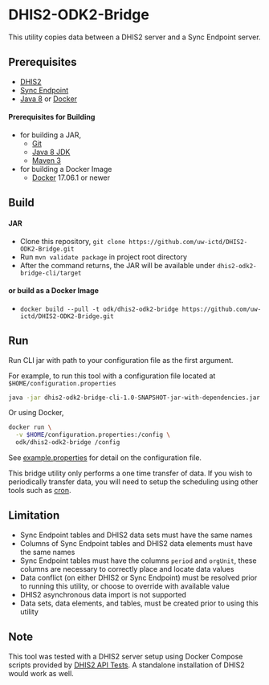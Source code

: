 # DHIS2-ODK2-Bridge

This utility copies data between a DHIS2 server and a Sync Endpoint server.

## Prerequisites

  - [DHIS2](https://www.dhis2.org/documentation)
  - [Sync Endpoint](https://github.com/opendatakit/sync-endpoint-default-setup)
  - [Java 8](http://openjdk.java.net/) or [Docker](https://www.docker.com/community-edition)

#### Prerequisites for Building 

 - for building a JAR, 
   - [Git](https://git-scm.com/)
   - [Java 8 JDK](http://openjdk.java.net/)
   - [Maven 3](https://maven.apache.org/)
 - for building a Docker Image
   - [Docker](https://www.docker.com/community-edition) 17.06.1 or newer

## Build
 
#### JAR

  - Clone this repository, `git clone https://github.com/uw-ictd/DHIS2-ODK2-Bridge.git`
  - Run `mvn validate package` in project root directory
  - After the command returns, the JAR will be available under `dhis2-odk2-bridge-cli/target`

#### or build as a Docker Image

  - `docker build --pull -t odk/dhis2-odk2-bridge https://github.com/uw-ictd/DHIS2-ODK2-Bridge.git`
  
## Run

Run CLI jar with path to your configuration file as the first argument.

For example, to run this tool with a configuration file located at `$HOME/configuration.properties`
```sh
java -jar dhis2-odk2-bridge-cli-1.0-SNAPSHOT-jar-with-dependencies.jar $HOME/configuration.properties
```

Or using Docker, 
```sh
docker run \
  -v $HOME/configuration.properties:/config \
  odk/dhis2-odk2-bridge /config
```

See [example.properties](example.properties) for detail on the configuration file. 

This bridge utility only performs a one time transfer of data. If you wish to periodically transfer
data, you will need to setup the scheduling using other tools such as [cron](https://wiki.archlinux.org/index.php/cron).

## Limitation

 - Sync Endpoint tables and DHIS2 data sets must have the same names
 - Columns of Sync Endpoint tables and DHIS2 data elements must have the same names
 - Sync Endpoint tables must have the columns `period` and `orgUnit`, 
 these columns are necessary to correctly place and locate data values
 - Data conflict (on either DHIS2 or Sync Endpoint) must be resolved prior to running this utility, 
 or choose to override with available value
 - DHIS2 asynchronous data import is not supported
 - Data sets, data elements, and tables, must be created prior to using this utility

## Note

This tool was tested with a DHIS2 server setup using Docker Compose scripts provided by 
[DHIS2 API Tests](https://github.com/dhis2/api-tests). A standalone installation of DHIS2 would work as well.
